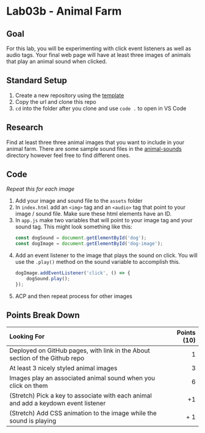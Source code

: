 # Lab03b - Animal Farm

## Goal

For this lab, you will be experimenting with click event listeners as well as audio tags. Your final web page will have at least three images of animals that play an animal sound when clicked.

## Standard Setup

1. Create a new repository using the [template](https://github.com/alchemycodelab/alchemy-dev-101-template)
1. Copy the url and clone this repo
1. `cd` into the folder after you clone and use `code .` to open in VS Code

## Research

Find at least three three animal images that you want to include in your animal farm. There are some sample sound files in the [animal-sounds](./animal-sounds) directory however feel free to find different ones.

## Code

_Repeat this for each image_

1. Add your image and sound file to the `assets` folder
1. In `index.html` add an `<img>` tag and an `<audio>` tag that point to your image / sound file. Make sure these html elements have an ID.
1. In `app.js` make two variables that will point to your image tag and your sound tag. This might look something like this:
    ```javascript
    const dogSound = document.getElementById('dog');
    const dogImage = document.getElementById('dog-image');
    ```
1. Add an event listener to the image that plays the sound on click. You will use the `.play()` method on the sound variable to accomplish this.
    ```javascript
    dogImage.addEventListener('click', () => {
        dogSound.play();
    });
    ```
1. ACP and then repeat process for other images

## Points Break Down

| Looking For                                                                          | Points (10) |
| :----------------------------------------------------------------------------------- | ----------: |
| Deployed on GitHub pages, with link in the About section of the Github repo          |           1 |
| At least 3 nicely styled animal images                                               |           3 |
| Images play an associated animal sound when you click on them                        |           6 |
| (Stretch) Pick a key to associate with each animal and add a keydown event listener |          +1 |
| (Stretch) Add CSS animation to the image while the sound is playing                  |         + 1 |
